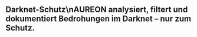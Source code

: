 ## Darknet-Schutz\nAUREON analysiert, filtert und dokumentiert Bedrohungen im Darknet – nur zum Schutz.
